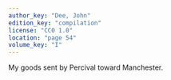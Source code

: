 ```yaml
---
author_key: "Dee, John"
edition_key: "compilation"
license: "CC0 1.0"
location: "page 54"
volume_key: "I"
---
```

My goods sent by Percival toward Manchester.
